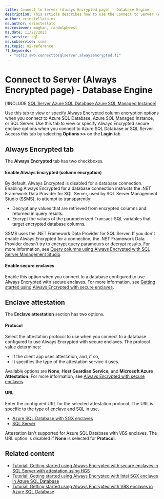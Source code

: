 ```yaml
---
title: Connect to Server (Always Encrypted page) - Database Engine
description: This article describes how to use the Connect to Server (Always Encrypted page) Database Engine.
author: erinstellato-ms
ms.author: erinstellato
ms.reviewer: maghan, randolphwest
ms.date: 11/22/2023
ms.service: sql
ms.subservice: ssms
ms.topic: ui-reference
f1_keywords:
  - "sql13.swb.connecttosqlserver.alwaysencrypted.f1"
---
```


# Connect to Server (Always Encrypted page) - Database Engine

[!INCLUDE [SQL Server Azure SQL Database Azure SQL Managed Instance](../../includes/applies-to-version/sql-asdb-asdbmi.md)]

Use this tab to view or specify Always Encrypted column encryption options when you connect to Azure SQL Database, Azure SQL Managed Instance, or SQL Server. Use this tab to view or specify Always Encrypted secure enclave options when you connect to Azure SQL Database or SQL Server. Access this tab by selecting **Options >>** on the **Login** tab.

## Always Encrypted tab

The **Always Encrypted** tab has two checkboxes.

#### Enable Always Encrypted (column encryption)

By default, Always Encrypted is disabled for a database connection. Enabling Always Encrypted for a database connection instructs the .NET Framework Data Provider for SQL Server, used by SQL Server Management Studio (SSMS), to attempt to transparently:

- Decrypt any values that are retrieved from encrypted columns and returned in query results.
- Encrypt the values of the parameterized Transact-SQL variables that target encrypted database columns.

SSMS uses the .NET Framework Data Provider for SQL Server. If you don't enable Always Encrypted for a connection, the .NET Framework Data Provider doesn't try to encrypt query parameters or decrypt results. For more information, see [Query columns using Always Encrypted with SQL Server Management Studio](../../relational-databases/security/encryption/always-encrypted-query-columns-ssms.md).

#### Enable secure enclaves

Enable this option when you connect to a database configured to use Always Encrypted with secure enclaves. For more information, see [Getting started using Always Encrypted with secure enclaves](/azure/azure-sql/database/always-encrypted-enclaves-getting-started).

## Enclave attestation

The **Enclave attestation** section has two options.

#### Protocol

Select the attestation protocol to use when you connect to a database configured to use Always Encrypted with secure enclaves. The protocol value determines:

- If the client app uses attestation, and, if so,
- It specifies the type of the attestation service it uses.

Available options are **None**, **Host Guardian Service**, and **Microsoft Azure Attestation**. For more information, see [Always Encrypted with secure enclaves](../../relational-databases/security/encryption/always-encrypted-enclaves.md#secure-enclave-attestation).

#### URL

Enter the configured URL for the selected attestation protocol. The URL is specific to the type of enclave and SQL in use.

- [Azure SQL Database with SGX enclaves](/azure/azure-sql/database/always-encrypted-enclaves-configure-attestation#determine-the-attestation-url-for-your-attestation-policy)
- [SQL Server](../../relational-databases/security/encryption/always-encrypted-enclaves-host-guardian-service-deploy.md)

Attestation isn't supported for Azure SQL Database with VBS enclaves. The URL option is disabled if **None** is selected for **Protocol**.

## Related content

- [Tutorial: Getting started using Always Encrypted with secure enclaves in SQL Server with attestation using HGS](../../relational-databases/security/tutorial-getting-started-with-always-encrypted-enclaves-hgs.md)
- [Tutorial: Getting started using Always Encrypted with Intel SGX enclaves in Azure SQL Database](/azure/azure-sql/database/always-encrypted-enclaves-getting-started-sgx)
- [Tutorial: Getting started using Always Encrypted with VBS enclaves in Azure SQL Database](/azure/azure-sql/database/always-encrypted-enclaves-getting-started-vbs)
